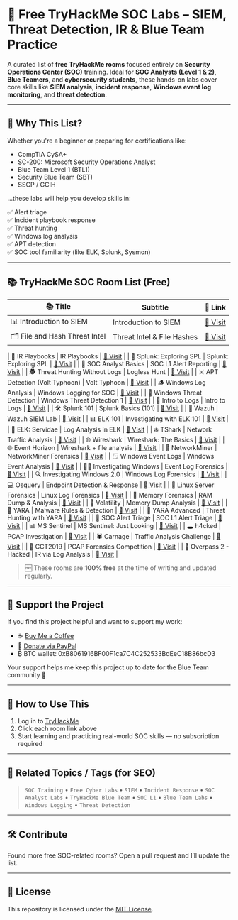 # 🔐 Free TryHackMe SOC Labs – SIEM, Threat Detection, IR & Blue Team Practice

A curated list of **free TryHackMe rooms** focused entirely on **Security Operations Center (SOC)** training. Ideal for **SOC Analysts (Level 1 & 2)**, **Blue Teamers**, and **cybersecurity students**, these hands-on labs cover core skills like **SIEM analysis**, **incident response**, **Windows event log monitoring**, and **threat detection**.

---

## 🚀 Why This List?

Whether you're a beginner or preparing for certifications like:

- CompTIA CySA+
- SC-200: Microsoft Security Operations Analyst
- Blue Team Level 1 (BTL1)
- Security Blue Team (SBT)
- SSCP / GCIH

...these labs will help you develop skills in:

✅ Alert triage  
✅ Incident playbook response  
✅ Threat hunting  
✅ Windows log analysis  
✅ APT detection  
✅ SOC tool familiarity (like ELK, Splunk, Sysmon)

---

## 📚 TryHackMe SOC Room List (Free)

| 📚 Title                         | Subtitle                       | 🔗 Link                                                         |
|----------------------------------|--------------------------------|------------------------------------------------------------------|
| 📊 Introduction to SIEM          | Introduction to SIEM           | [🔗 Visit](https://tryhackme.com/room/introtosiem)              |
| 🗂️ File and Hash Threat Intel   | Threat Intel & File Hashes     | [🔗 Visit](https://tryhackme.com/room/fileandhashthreatintel)   |

| 📘 IR Playbooks                  | IR Playbooks                   | [🔗 Visit](https://tryhackme.com/room/irplaybooks)              |
| 🧠 Splunk: Exploring SPL         | Splunk: Exploring SPL          | [🔗 Visit](https://tryhackme.com/room/splunkexploringspl)       |
| 🧠 SOC Analyst Basics            | SOC L1 Alert Reporting         | [🔗 Visit](https://tryhackme.com/room/socl1alertreporting)      |
| 🕵️ Threat Hunting Without Logs   | Logless Hunt                   | [🔗 Visit](https://tryhackme.com/room/loglesshunt)              |
| ⚔️ APT Detection (Volt Typhoon) | Volt Typhoon                   | [🔗 Visit](https://tryhackme.com/room/volttyphoon)              |
| 🪵 Windows Log Analysis         | Windows Logging for SOC        | [🔗 Visit](https://tryhackme.com/room/windowsloggingforsoc)     |
| 📂 Windows Threat Detection     | Windows Threat Detection 1     | [🔗 Visit](https://tryhackme.com/room/windowsthreatdetection1)  |
| 🧾 Intro to Logs                 | Intro to Logs                  | [🔗 Visit](https://tryhackme.com/room/introtologs)              |
| 🛠️ Splunk 101                   | Splunk Basics (101)            | [🔗 Visit](https://tryhackme.com/room/splunk101)                |
| 🧿 Wazuh                         | Wazuh SIEM Lab                 | [🔗 Visit](https://tryhackme.com/room/wazuhct)                  |
| 📊 ELK 101                      | Investigating with ELK 101     | [🔗 Visit](https://tryhackme.com/room/investigatingwithelk101) |
| 🧮 ELK: Servidae                | Log Analysis in ELK            | [🔗 Visit](https://tryhackme.com/room/servidae)                 |
| ❄️ TShark                       | Network Traffic Analysis       | [🔗 Visit](https://tryhackme.com/room/tshark)                   |
| 🌐 Wireshark                    | Wireshark: The Basics          | [🔗 Visit](https://tryhackme.com/room/wiresharkthebasics)      |
| 🌐 Event Horizon                | Wireshark + file analysis      | [🔗 Visit](https://tryhackme.com/room/eventhorizonroom)        |
| 🧾 NetworkMiner                 | NetworkMiner Forensics         | [🔗 Visit](https://tryhackme.com/room/networkminer)             |
| 🪟 Windows Event Logs           | Windows Event Analysis         | [🔗 Visit](https://tryhackme.com/room/windowseventlogs)         |
| 👨‍💻 Investigating Windows       | Event Log Forensics            | [🔗 Visit](https://tryhackme.com/room/investigatingwindows)     |
| 🔍 Investigating Windows 2.0    | Windows Log Forensics          | [🔗 Visit](https://tryhackme.com/room/investigatingwindows2)    |
| 💻 Osquery                      | Endpoint Detection & Response  | [🔗 Visit](https://tryhackme.com/room/osqueryf8)                |
| 🐧 Linux Server Forensics       | Linux Log Forensics            | [🔗 Visit](https://tryhackme.com/room/linuxserverforensics)     |
| 🧠 Memory Forensics             | RAM Dump & Analysis            | [🔗 Visit](https://tryhackme.com/room/memoryforensics)          |
| 🧊 Volatility                   | Memory Dump Analysis           | [🔗 Visit](https://tryhackme.com/room/volatility)               |
| 🔬 YARA                         | Malware Rules & Detection      | [🔗 Visit](https://tryhackme.com/room/yara)                     |
| 🧠 YARA Advanced                | Threat Hunting with YARA       | [🔗 Visit](https://tryhackme.com/room/threathuntingwithyara)    |
| 📑 SOC Alert Triage             | SOC L1 Alert Triage            | [🔗 Visit](https://tryhackme.com/room/socl1alerttriage)         |
| 📊 MS Sentinel                  | MS Sentinel: Just Looking      | [🔗 Visit](https://tryhackme.com/room/mssentineljustlooking)    |
| 🕳️ h4cked                      | PCAP Investigation             | [🔗 Visit](https://tryhackme.com/room/h4cked)                   |
| 🕷️ Carnage                     | Traffic Analysis Challenge     | [🔗 Visit](https://tryhackme.com/room/carnage)                  |
| 📌 CCT2019                     | PCAP Forensics Competition     | [🔗 Visit](https://tryhackme.com/room/cct2019)                  |
| 📡 Overpass 2 - Hacked         | IR via Log Analysis            | [🔗 Visit](https://tryhackme.com/room/overpass2hacked)          |


> 🆓 These rooms are **100% free** at the time of writing and updated regularly.

---

## 💙 Support the Project

If you find this project helpful and want to support my work:

- ☕ [Buy Me a Coffee](https://buymeacoffee.com/visir)
- 💸 [Donate via PayPal](https://paypal.me/Visir866?country.x=IN&locale.x=en_GB)
- ₿ BTC wallet: 0xB8061916BF00F1ca7C4C252533BdEeC18B86bcD3

Your support helps me keep this project up to date for the Blue Team community 🙏

---

## 📌 How to Use This

1. Log in to [TryHackMe](https://tryhackme.com)
2. Click each room link above
3. Start learning and practicing real-world SOC skills — no subscription required

---

## 🧠 Related Topics / Tags (for SEO)

> `SOC Training` • `Free Cyber Labs` • `SIEM` • `Incident Response` • `SOC Analyst Labs` • `TryHackMe Blue Team` • `SOC L1` • `Blue Team Labs` • `Windows Logging` • `Threat Detection`

---

## 🛠️ Contribute

Found more free SOC-related rooms? Open a pull request and I’ll update the list.

---

## 📄 License

This repository is licensed under the [MIT License](LICENSE).
